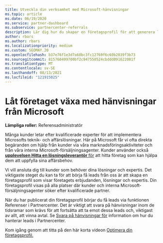 ```yaml
---
title: Utveckla din verksamhet med Microsoft-hänvisningar
ms.topic: article
ms.date: 06/19/2020
ms.service: partner-dashboard
ms.subservice: partnercenter-referrals
description: Lär dig hur du skapar en företagsprofil för att generera leads via funktionen Referenser i Partnercenter och sedan svara på dessa hänvisningar.
author: rbars
ms.author: rbars
ms.localizationpriority: medium
ms.custom: SEOMAY.20
ms.openlocfilehash: b37e76f1e3d7a68bc3fc12769f6c69b2039f3b73
ms.sourcegitcommit: 815760499700bf2c947550524cbddd091622081f
ms.translationtype: MT
ms.contentlocale: sv-SE
ms.lasthandoff: 08/13/2021
ms.locfileid: "121915025"
---
```

# <a name="grow-your-business-with-referrals-from-microsoft"></a>Låt företaget växa med hänvisningar från Microsoft

**Lämpliga roller:** Referensadministratör

Många kunder letar efter kvalificerade experter för att implementera Microsofts teknik- och affärslösningar. Här på Microsoft får vi ofta direkta begäranden om hjälp från kunder via våra marknadsföringsaktiviteter och från våra interna Microsoft-försäljningsagenter. Kunder använder också [ **upplevelsen Hitta en lösningsleverantör** för](https://appsource.microsoft.com/marketplace/partner-dir) att hitta företag som kan hjälpa dem att uppfylla sina affärsbehov.

Vi vill ansluta dig till kunder som behöver dina lösningar och expertis. Det viktigaste steget du kan ta för att [](create-a-marketing-profile.md) börja få leads från oss är att skapa en företagsprofil som visar företagets erbjudanden, lösningar och expertis. Din företagsprofil visas på alla platser där kunder och interna Microsoft-försäljningsagenter söker efter kvalificerade partner.

 När du har publicerat din företagsprofil börjar du få leads via funktionen Referenser i Partnercenter. Det är viktigt att svara på hänvisningar inom de tidsramar som krävs för att fortsätta att ta emot dessa leads och, viktigast av allt, att vinna avtal. Se [Svara på hänvisningar för](manage-leads.md) information om hur du hanterar leads i Partnercenter.  


Kom igång genom att titta på den här korta videon [Optimera din företagsprofil.](https://player.vimeo.com/video/252788046)
